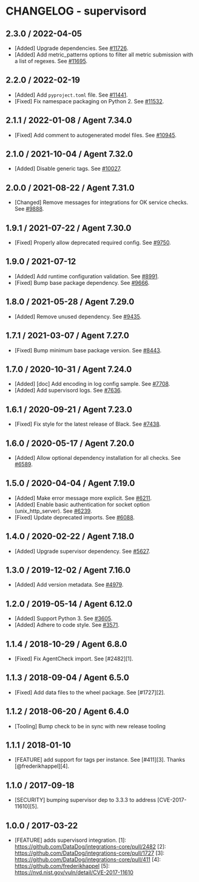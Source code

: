 # CHANGELOG - supervisord

## 2.3.0 / 2022-04-05

* [Added] Upgrade dependencies. See [#11726](https://github.com/DataDog/integrations-core/pull/11726).
* [Added] Add metric_patterns options to filter all metric submission with a list of regexes. See [#11695](https://github.com/DataDog/integrations-core/pull/11695).

## 2.2.0 / 2022-02-19

* [Added] Add `pyproject.toml` file. See [#11441](https://github.com/DataDog/integrations-core/pull/11441).
* [Fixed] Fix namespace packaging on Python 2. See [#11532](https://github.com/DataDog/integrations-core/pull/11532).

## 2.1.1 / 2022-01-08 / Agent 7.34.0

* [Fixed] Add comment to autogenerated model files. See [#10945](https://github.com/DataDog/integrations-core/pull/10945).

## 2.1.0 / 2021-10-04 / Agent 7.32.0

* [Added] Disable generic tags. See [#10027](https://github.com/DataDog/integrations-core/pull/10027).

## 2.0.0 / 2021-08-22 / Agent 7.31.0

* [Changed] Remove messages for integrations for OK service checks. See [#9888](https://github.com/DataDog/integrations-core/pull/9888).

## 1.9.1 / 2021-07-22 / Agent 7.30.0

* [Fixed] Properly allow deprecated required config. See [#9750](https://github.com/DataDog/integrations-core/pull/9750).

## 1.9.0 / 2021-07-12

* [Added] Add runtime configuration validation. See [#8991](https://github.com/DataDog/integrations-core/pull/8991).
* [Fixed] Bump base package dependency. See [#9666](https://github.com/DataDog/integrations-core/pull/9666).

## 1.8.0 / 2021-05-28 / Agent 7.29.0

* [Added] Remove unused dependency. See [#9435](https://github.com/DataDog/integrations-core/pull/9435).

## 1.7.1 / 2021-03-07 / Agent 7.27.0

* [Fixed] Bump minimum base package version. See [#8443](https://github.com/DataDog/integrations-core/pull/8443).

## 1.7.0 / 2020-10-31 / Agent 7.24.0

* [Added] [doc] Add encoding in log config sample. See [#7708](https://github.com/DataDog/integrations-core/pull/7708).
* [Added] Add supervisord logs. See [#7636](https://github.com/DataDog/integrations-core/pull/7636).

## 1.6.1 / 2020-09-21 / Agent 7.23.0

* [Fixed] Fix style for the latest release of Black. See [#7438](https://github.com/DataDog/integrations-core/pull/7438).

## 1.6.0 / 2020-05-17 / Agent 7.20.0

* [Added] Allow optional dependency installation for all checks. See [#6589](https://github.com/DataDog/integrations-core/pull/6589).

## 1.5.0 / 2020-04-04 / Agent 7.19.0

* [Added] Make error message more explicit. See [#6211](https://github.com/DataDog/integrations-core/pull/6211).
* [Added] Enable basic authentication for socket option (unix_http_server). See [#6239](https://github.com/DataDog/integrations-core/pull/6239).
* [Fixed] Update deprecated imports. See [#6088](https://github.com/DataDog/integrations-core/pull/6088).

## 1.4.0 / 2020-02-22 / Agent 7.18.0

* [Added] Upgrade supervisor dependency. See [#5627](https://github.com/DataDog/integrations-core/pull/5627).

## 1.3.0 / 2019-12-02 / Agent 7.16.0

* [Added] Add version metadata. See [#4979](https://github.com/DataDog/integrations-core/pull/4979).

## 1.2.0 / 2019-05-14 / Agent 6.12.0

* [Added] Support Python 3. See [#3605](https://github.com/DataDog/integrations-core/pull/3605).
* [Added] Adhere to code style. See [#3571](https://github.com/DataDog/integrations-core/pull/3571).

## 1.1.4 / 2018-10-29 / Agent 6.8.0

* [Fixed] Fix AgentCheck import. See [#2482][1].

## 1.1.3 / 2018-09-04 / Agent 6.5.0

* [Fixed] Add data files to the wheel package. See [#1727][2].

## 1.1.2 / 2018-06-20 / Agent 6.4.0

* [Tooling] Bump check to be in sync with new release tooling

## 1.1.1 / 2018-01-10

* [FEATURE] add support for tags per instance. See [#411][3]. Thanks [@frederikhappel][4].

## 1.1.0 / 2017-09-18

* [SECURITY] bumping supervisor dep to 3.3.3 to address [CVE-2017-11610][5].

## 1.0.0 / 2017-03-22

* [FEATURE] adds supervisord integration.
[1]: https://github.com/DataDog/integrations-core/pull/2482
[2]: https://github.com/DataDog/integrations-core/pull/1727
[3]: https://github.com/DataDog/integrations-core/pull/411
[4]: https://github.com/frederikhappel
[5]: https://nvd.nist.gov/vuln/detail/CVE-2017-11610
